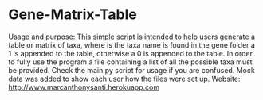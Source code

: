 Gene-Matrix-Table
=================
Usage and purpose:
This simple script is intended to help users generate a table or matrix of taxa, where is the taxa name is found in the gene folder a 1 is appended to the table, otherwise a 0 is appended to the table.  In order to fully use the program a file containing a list of all the possible taxa must be provided.
Check the main.py script for usage if you are confused.  Mock data was added to show each user how the files were set up.
Website:
http://www.marcanthonysanti.herokuapp.com
